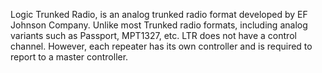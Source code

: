 Logic Trunked Radio, is an analog trunked radio format developed by EF Johnson Company.
Unlike most Trunked radio formats, including analog variants such as Passport, MPT1327, etc. LTR does not have a control channel. However, each repeater has its own controller and is required to report to a master controller.
